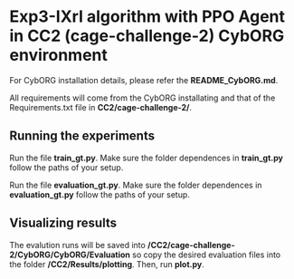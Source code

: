 # Exp3-IXrl algorithm with PPO Agent in CC2 (cage-challenge-2) CybORG environment

For CybORG installation details, please refer the **README_CybORG.md**.

All requirements will come from the CybORG installating and that of the Requirements.txt file in **CC2/cage-challenge-2/**.


## Running the experiments

Run the file **train_gt.py**. Make sure the folder dependences in **train_gt.py** follow the paths of your setup.

Run the  file **evaluation_gt.py**. Make sure the folder dependences in **evaluation_gt.py** follow the paths of your setup.


## Visualizing results

The evalution runs will be saved into **/CC2/cage-challenge-2/CybORG/CybORG/Evaluation** so copy the desired evaluation files into the folder **/CC2/Results/plotting**. Then, run **plot.py**. 